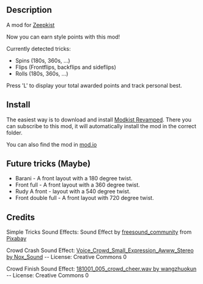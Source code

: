 ## Description
A mod for [Zeepkist](https://store.steampowered.com/app/1440670/Zeepkist/)

Now you can earn style points with this mod!

Currently detected tricks:
- Spins (180s, 360s, ...)
- Flips (Frontflips, backflips and sideflips)
- Rolls (180s, 360s, ...)

Press 'L' to display your total awarded points and track personal best.

## Install
The easiest way is to download and install [Modkist Revamped](https://github.com/donderjoekel/ModkistRevamped?tab=readme-ov-file). There you can subscribe to this mod, it will automatically install the mod in the correct folder.

You can also find the mod in [mod.io](https://mod.io/g/zeepkist/m/zeepstyle)

## Future tricks (Maybe)
- Barani - A front layout with a 180 degree twist.
- Front full - A front layout with a 360 degree twist.
- Rudy A front - layout with a 540 degree twist.
- Front double full - A front layout with 720 degree twist.

## Credits

<p>Simple Tricks Sound Effects: Sound Effect by <a href="https://pixabay.com/es/users/freesound_community-46691455/?utm_source=link-attribution&amp;utm_medium=referral&amp;utm_campaign=music&amp;utm_content=6305">freesound_community</a> from <a href="https://pixabay.com/sound-effects//?utm_source=link-attribution&amp;utm_medium=referral&amp;utm_campaign=music&amp;utm_content=6305">Pixabay</a></p>
<p>Crowd Crash Sound Effect: <a href="https://freesound.org/s/752706/">Voice_Crowd_Small_Expression_Awww_Stereo by Nox_Sound</a> -- License: Creative Commons 0</p>
<p>Crowd Finish Sound Effect: <a href="https://freesound.org/s/442580/">181001_005_crowd_cheer.wav by wangzhuokun</a> -- License: Creative Commons 0</p>
